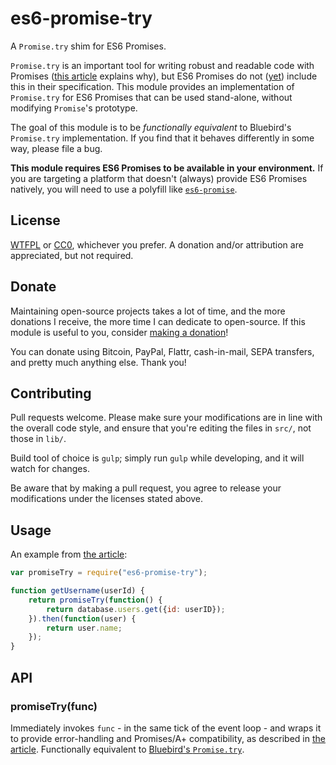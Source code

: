 # es6-promise-try

A `Promise.try` shim for ES6 Promises.

`Promise.try` is an important tool for writing robust and readable code with Promises ([this article](http://cryto.net/~joepie91/blog/2016/05/11/what-is-promise-try-and-why-does-it-matter/) explains why), but ES6 Promises do not ([yet](https://github.com/ljharb/proposal-promise-try)) include this in their specification. This module provides an implementation of `Promise.try` for ES6 Promises that can be used stand-alone, without modifying `Promise`'s prototype.

The goal of this module is to be *functionally equivalent* to Bluebird's `Promise.try` implementation. If you find that it behaves differently in some way, please file a bug.

__This module requires ES6 Promises to be available in your environment.__ If you are targeting a platform that doesn't (always) provide ES6 Promises natively, you will need to use a polyfill like [`es6-promise`](https://www.npmjs.com/package/es6-promise).

## License

[WTFPL](http://www.wtfpl.net/txt/copying/) or [CC0](https://creativecommons.org/publicdomain/zero/1.0/), whichever you prefer. A donation and/or attribution are appreciated, but not required.

## Donate

Maintaining open-source projects takes a lot of time, and the more donations I receive, the more time I can dedicate to open-source. If this module is useful to you, consider [making a donation](http://cryto.net/~joepie91/donate.html)!

You can donate using Bitcoin, PayPal, Flattr, cash-in-mail, SEPA transfers, and pretty much anything else. Thank you!

## Contributing

Pull requests welcome. Please make sure your modifications are in line with the overall code style, and ensure that you're editing the files in `src/`, not those in `lib/`.

Build tool of choice is `gulp`; simply run `gulp` while developing, and it will watch for changes.

Be aware that by making a pull request, you agree to release your modifications under the licenses stated above.

## Usage

An example from [the article](http://cryto.net/~joepie91/blog/2016/05/11/what-is-promise-try-and-why-does-it-matter/):

```javascript
var promiseTry = require("es6-promise-try");

function getUsername(userId) {
    return promiseTry(function() {
        return database.users.get({id: userID});
    }).then(function(user) {
        return user.name;
    });
}
```

## API

### promiseTry(func)

Immediately invokes `func` - in the same tick of the event loop - and wraps it to provide error-handling and Promises/A+ compatibility, as described in [the article](http://cryto.net/~joepie91/blog/2016/05/11/what-is-promise-try-and-why-does-it-matter/). Functionally equivalent to [Bluebird's `Promise.try`](http://bluebirdjs.com/docs/api/promise.try.html).